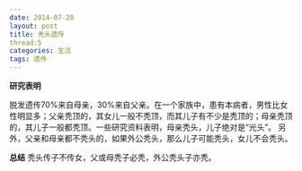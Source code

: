 ```yaml
---
date: 2014-07-20
layout: post
title: 秃头遗传
thread:5
categories: 生活
tags: 遗传
---
```


**研究表明**

脱发遗传70%来自母亲，30%来自父亲。在一个家族中，患有本病者，男性比女性明显多；父亲秃顶的，其女儿一般不秃顶，而其儿子有不少是秃顶的；母亲秃顶的，其儿子一般都秃顶。一些研究资料表明，母亲秃头，儿子绝对是“光头”。
另外，父亲和母亲都不秃头的，如果外公秃头，那么儿子可能秃头，女儿不会秃头。
    
**总结**
秃头传子不传女，父或母秃子必秃，外公秃头子亦秃。

